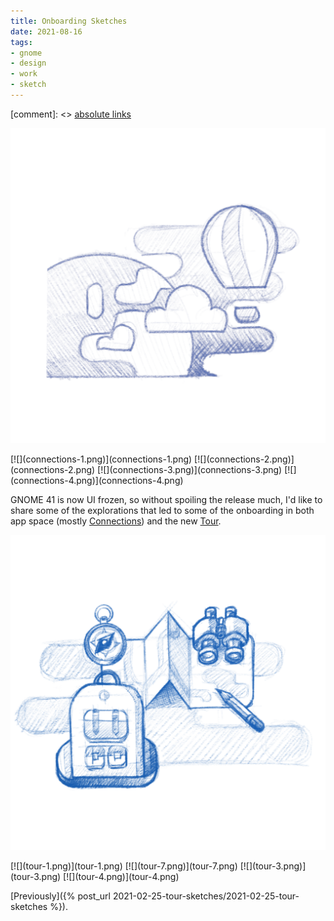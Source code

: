 ```yaml
---
title: Onboarding Sketches
date: 2021-08-16
tags:
- gnome
- design
- work
- sketch
---
```


[comment]: <> <a href="{{ site.url }}{{ page.url }}">absolute links</a>

![Connections: Hope](connections-hope.png)

<div class="inlineimgs" markdown="1">
[![](connections-1.png)](connections-1.png)
[![](connections-2.png)](connections-2.png)
[![](connections-3.png)](connections-3.png)
[![](connections-4.png)](connections-4.png)
</div>

GNOME 41 is now UI frozen, so without spoiling the release much, I'd like to share some of the explorations that led to some of the onboarding in both app space (mostly [Connections](https://flathub.org/apps/details/org.gnome.Connections)) and the new [Tour](https://gitlab.gnome.org/GNOME/gnome-tour).

![Tour: Welcome](tour-6.png)

<div class="inlineimgs" markdown="1">
[![](tour-1.png)](tour-1.png)
[![](tour-7.png)](tour-7.png)
[![](tour-3.png)](tour-3.png)
[![](tour-4.png)](tour-4.png)
</div>

[Previously]({% post_url 2021-02-25-tour-sketches/2021-02-25-tour-sketches %}).